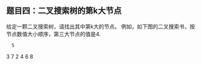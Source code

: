 ## 题目四：二叉搜索树的第k大节点
给定一颗二叉搜索树，请找出其中第k大的节点。
例如，如下图的二叉搜索书，按节点数值大小顺序，第三大节点的值是4.

      5
  3       7
2   4   6   8